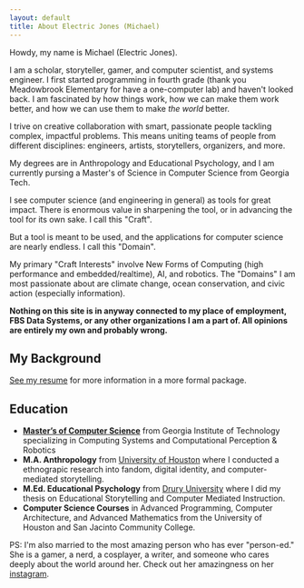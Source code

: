 ```yaml
---
layout: default
title: About Electric Jones (Michael)
---
```


Howdy, my name is Michael (Electric Jones).

I am a scholar, storyteller, gamer, and computer scientist, and systems engineer. I first started programming in fourth grade (thank you Meadowbrook Elementary for have a one-computer lab) and haven't looked back. I am fascinated by how things work, how we can make them work better, and how we can use them to make *the world* better.

I trive on creative collaboration with smart, passionate people tackling complex, impactful problems.
This means uniting teams of people from different disciplines: engineers, artists, storytellers, organizers, and more.

My degrees are in Anthropology and Educational Psychology, and I am currently pursing a Master's of Science
in Computer Science from Georgia Tech.

I see computer science (and engineering in general) as tools for great impact. 
There is enormous value in sharpening the tool, or in advancing the tool for its own sake. I call this "Craft".

But a tool is meant to be used, and the applications for computer science are nearly endless. I call this "Domain".

My primary "Craft Interests" involve New Forms of Computing (high performance and embedded/realtime), AI, and robotics. The "Domains" I am most passionate about are climate change, ocean conservation, and civic action (especially information).

<!-- I believe in "Public Learning" and teaching by exploration from the bottom up. -->

**Nothing on this site is in anyway connected to my place of employment, FBS Data Systems, or any other organizations I am a part of. All opinions are entirely my own and probably wrong.**

## My Background
<a href="/assets/resume.pdf">See my resume</a> for more information in a more formal package.

## Education
- <a href="www.omscs.gatech.edu/">**Master’s of Computer Science**</a> from Georgia Institute of Technology specializing in Computing Systems and Computational Perception & Robotics
- **M.A. Anthropology**  from [University of Houston](https://uh.edu) where I conducted a ethnograpic research into fandom, digital identity, and computer-mediated storytelling.
- **M.Ed. Educational Psychology** from [Drury University](https://drury.edu) where I did my thesis on Educational Storytelling and Computer Mediated Instruction.
- **Computer Science Courses** in Advanced Programming, Computer Architecture, and Advanced Mathematics from the University of Houston and San Jacinto Community College.

PS: I'm also married to the most amazing person who has ever "person-ed."
She is a gamer, a nerd, a cosplayer, a writer, and someone who cares deeply about the world around her.
Check out her amazingness on her [instagram](https://instagram.com/ravensbreathcosplay).